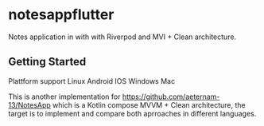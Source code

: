 # notesappflutter

Notes application in with with Riverpod and MVI + Clean architecture.

## Getting Started

Plattform support
Linux
Android
IOS
Windows
Mac

This is another implementation for https://github.com/aeternam-13/NotesApp which is a Kotlin compose MVVM + Clean architecture, the target is to implement and compare both aprroaches in different languages.